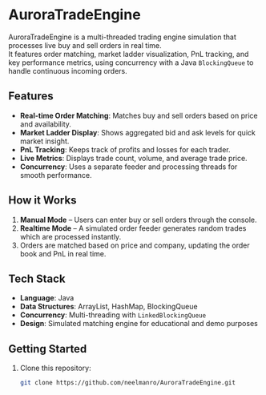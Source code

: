 # AuroraTradeEngine

AuroraTradeEngine is a multi-threaded trading engine simulation that processes live buy and sell orders in real time.  
It features order matching, market ladder visualization, PnL tracking, and key performance metrics, using concurrency with a Java `BlockingQueue` to handle continuous incoming orders.

## Features
- **Real-time Order Matching**: Matches buy and sell orders based on price and availability.
- **Market Ladder Display**: Shows aggregated bid and ask levels for quick market insight.
- **PnL Tracking**: Keeps track of profits and losses for each trader.
- **Live Metrics**: Displays trade count, volume, and average trade price.
- **Concurrency**: Uses a separate feeder and processing threads for smooth performance.

## How it Works
1. **Manual Mode** – Users can enter buy or sell orders through the console.
2. **Realtime Mode** – A simulated order feeder generates random trades which are processed instantly.
3. Orders are matched based on price and company, updating the order book and PnL in real time.

## Tech Stack
- **Language**: Java
- **Data Structures**: ArrayList, HashMap, BlockingQueue
- **Concurrency**: Multi-threading with `LinkedBlockingQueue`
- **Design**: Simulated matching engine for educational and demo purposes

## Getting Started
1. Clone this repository:
   ```bash
   git clone https://github.com/neelmanro/AuroraTradeEngine.git

